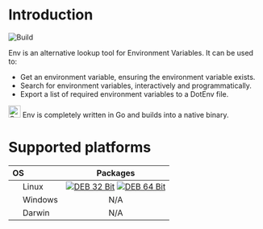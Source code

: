 # Introduction

![Build](https://github.com/johmanx10/env/workflows/Build/badge.svg)

Env is an alternative lookup tool for Environment Variables.
It can be used to:

- Get an environment variable, ensuring the environment variable exists.
- Search for environment variables, interactively and programmatically.
- Export a list of required environment variables to a DotEnv file.

<img src=https://simpleicons.org/icons/go.svg width=24 alt="Go"> Env is completely written in Go and builds into a native binary.

# Supported platforms

| OS | Packages |
|:---|:--------:|
| <img src=https://simpleicons.org/icons/linux.svg width=16> Linux | [![DEB 32 Bit](https://img.shields.io/badge/DEB-32%20Bit-c60036?logo=debian)](https://github.com/johmanx10/env/releases/latest/download/env_386.deb) [![DEB 64 Bit](https://img.shields.io/badge/DEB-64%20Bit-c60036?logo=debian)](https://github.com/johmanx10/env/releases/latest/download/env_amd64.deb) |
| <img src=https://simpleicons.org/icons/windows.svg width=16> Windows | N/A |
| <img src=https://simpleicons.org/icons/apple.svg width=16> Darwin | N/A |

